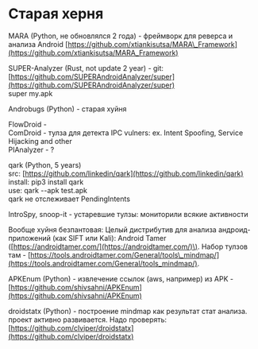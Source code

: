 # Старая херня

MARA \(Python, не обновлялся 2 года\) - фреймворк для реверса и анализа Android [https://github.com/xtiankisutsa/MARA\_Framework](https://github.com/xtiankisutsa/MARA_Framework)

SUPER-Analyzer \(Rust, not update 2 year\) - git: [https://github.com/SUPERAndroidAnalyzer/super](https://github.com/SUPERAndroidAnalyzer/super)  
super my.apk

Androbugs \(Python\) - старая хуйня

  
FlowDroid -   
ComDroid - тулза для детекта IPC vulners: ex. Intent Spoofing, Service   
Hijacking and other   
PIAnalyzer - ?

qark \(Python, 5 years\)  
src: [https://github.com/linkedin/qark](https://github.com/linkedin/qark)  
install: pip3 install qark  
use: qark --apk test.apk  
qark не отслеживает PendingIntents

IntroSpy, snoop-it - устаревшие тулзы: мониторили всякие активности

Вообще хуйня безпантовая: Целый дистрибутив для анализа андроид-приложений \(как SIFT или Kali\): Android Tamer \([https://androidtamer.com/](https://androidtamer.com/)\). Набор тулзов там - [https://tools.androidtamer.com/General/tools\_mindmap/](https://tools.androidtamer.com/General/tools_mindmap/).

APKEnum \(Python\) - извлечение ссылок \(aws, например\) из APK - [https://github.com/shivsahni/APKEnum](https://github.com/shivsahni/APKEnum) 

droidstatx \(Python\) - построение mindmap как результат стат анализа. проект активно развивается. Надо проверять: [https://github.com/clviper/droidstatx](https://github.com/clviper/droidstatx)

